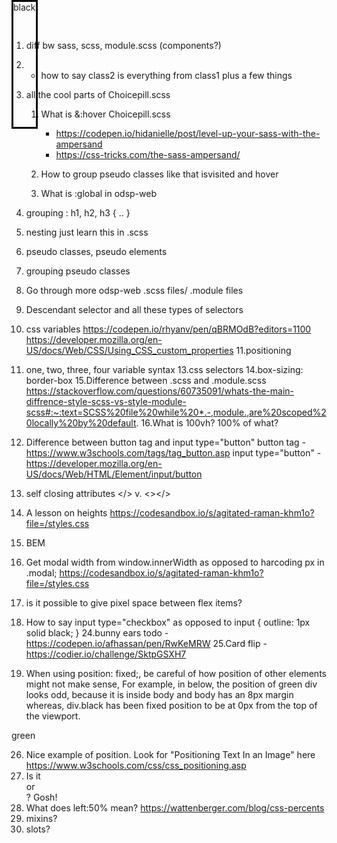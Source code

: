 1. diff bw sass, scss, module.scss (components?)
2. - how to say class2 is everything from class1 plus
a few things
3. all the cool parts of Choicepill.scss
   1. What is &:hover Choicepill.scss
      - https://codepen.io/hidanielle/post/level-up-your-sass-with-the-ampersand
      - https://css-tricks.com/the-sass-ampersand/

   2. How to group pseudo classes
      like <a> that isvisited and hover
   3. What is :global in odsp-web
4. grouping : h1, h2, h3 {
  ..
  }
5. nesting
   just learn this in .scss
6. pseudo classes, pseudo elements
7. grouping pseudo classes 
8. Go through more odsp-web .scss files/ .module
   files
9. Descendant selector and all these types of
   selectors
10. css variables
   https://codepen.io/rhyanv/pen/qBRMOdB?editors=1100
   https://developer.mozilla.org/en-US/docs/Web/CSS/Using_CSS_custom_properties
11.positioning
12. one, two, three, four variable syntax
13.css selectors
14.box-sizing: border-box
15.Difference between .scss and .module.scss
   https://stackoverflow.com/questions/60735091/whats-the-main-diffrence-style-scss-vs-style-module-scss#:~:text=SCSS%20file%20while%20*.-,module.,are%20scoped%20locally%20by%20default.
16.What is 100vh? 100% of what?
17. Difference between button tag and input type="button"
   button tag - https://www.w3schools.com/tags/tag_button.asp
   input type="button" - https://developer.mozilla.org/en-US/docs/Web/HTML/Element/input/button 
18. self closing attributes </> v. <></>


20. A lesson on heights
https://codesandbox.io/s/agitated-raman-khm1o?file=/styles.css
20. BEM
21. Get modal width from window.innerWidth as opposed to harcoding px in .modal;
https://codesandbox.io/s/agitated-raman-khm1o?file=/styles.css
22. is it possible to give pixel space between flex items?
23. How to say input type="checkbox" as opposed to 
input {
  outline: 1px solid black;
}
24.bunny ears todo  - https://codepen.io/afhassan/pen/RwKeMRW
25.Card flip - https://codier.io/challenge/SktpGSXH7
26. When using position: fixed;, be careful of how position of other elements might not make sense,
For example, in below, the position of green div looks odd, because it is inside body and body has an 8px margin
whereas, div.black has been fixed position to be at 0px from the top of the viewport.
<!DOCTYPE html>
<html>
<head>
<style>
div.black {
  position: fixed;
  height: 200px;
  top: 0px;
  border: 3px solid black;
} 

div.green {
  left: 0px;
  height: 100px;
  border: 3px solid #73AD21;
}
</style>
</head>
<body>

<div class="black">black</div>
<div class="green">green</div>

</body>
</html>

26. Nice example of position. Look for "Positioning Text In an Image" here https://www.w3schools.com/css/css_positioning.asp
27. Is it <div /> or <div></div>? Gosh!
28. What does left:50% mean?
https://wattenberger.com/blog/css-percents
29. mixins?
30. slots?
